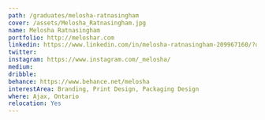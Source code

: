 ```yaml
---
path: /graduates/melosha-ratnasingham
cover: /assets/Melosha_Ratnasingham.jpg
name: Melosha Ratnasingham
portfolio: http://meloshar.com
linkedin: https://www.linkedin.com/in/melosha-ratnasingham-209967160/?originalSubdomain=ca
twitter:
instagram: https://www.instagram.com/_melosha/
medium:
dribble:
behance: https://www.behance.net/melosha
interestArea: Branding, Print Design, Packaging Design
where: Ajax, Ontario
relocation: Yes
---
```

